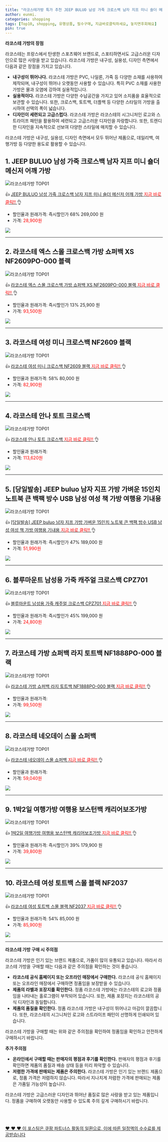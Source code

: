 ```yaml
---
title: "라코스테가방 특가 추천 JEEP BULUO 남성 가죽 크로스백 남자 지프 미니 숄더 메신저 어깨 가방 비교 장점"
author: eunmi.
categories: shopping
tags: [Top10, shopping, 유행상품, 필수구매, 지금바로클릭하세요, 놓치면후회해요]
pin: true
---
```

**라코스테 가방의 장점**

라코스테는 프랑스에서 탄생한 스포츠웨어 브랜드로, 스포티하면서도 고급스러운 디자인으로 많은 사랑을 받고 있습니다. 라코스테 가방은 내구성, 실용성, 디자인 측면에서 다음과 같은 장점을 가지고 있습니다.

* **내구성이 뛰어나다.** 라코스테 가방은 PVC, 나일론, 가죽 등 다양한 소재를 사용하여 제작되며, 내구성이 뛰어나 오랫동안 사용할 수 있습니다. 특히 PVC 소재를 사용한 가방은 물과 오염에 강하여 실용적입니다.
* **실용적이다.** 라코스테 가방은 다양한 수납공간을 가지고 있어 소지품을 효율적으로 보관할 수 있습니다. 또한, 크로스백, 토트백, 더플백 등 다양한 스타일의 가방을 출시하여 선택의 폭이 넓습니다.
* **디자인이 세련되고 고급스럽다.** 라코스테 가방은 라코스테의 시그니처인 로고와 스트라이프 패턴을 활용하여 세련되고 고급스러운 디자인을 자랑합니다. 또한, 트렌디한 디자인을 지속적으로 선보여 다양한 스타일에 매치할 수 있습니다.

라코스테 가방은 내구성, 실용성, 디자인 측면에서 모두 뛰어난 제품으로, 데일리백, 여행가방 등 다양한 용도로 활용할 수 있습니다.

   

## 1. JEEP BULUO 남성 가죽 크로스백 남자 지프 미니 숄더 메신저 어깨 가방

![라코스테가방 TOP01](https://thumbnail7.coupangcdn.com/thumbnails/remote/230x230ex/image/vendor_inventory/71b0/8f4841d753d211f4969480a2f86cd85dc8f75760e51ea8d5de7ed4b41489.jpg)


👍 [JEEP BULUO 남성 가죽 크로스백 남자 지프 미니 숄더 메신저 어깨 가방 <font color=red> 지금 바로 클릭!! </font> ](https://link.coupang.com/re/AFFSDP?lptag=AF3617701&subid=GithubCoopas&pageKey=7431595961&traceid=V0-153&itemId=19303145967&vendorItemId=86417570569) 👌 


- 할인율과 원래가격: 즉시할인가 68%  269,000   원
- 가격: <span style='color:red'>28,900원</span>

[![](/discount_price.png)](https://link.coupang.com/re/AFFSDP?lptag=AF3617701&subid=GithubCoopas&pageKey=7431595961&traceid=V0-153&itemId=19303145967&vendorItemId=86417570569)

---


   

## 2. 라코스테 엑스 스몰 크로스백 가방 쇼퍼백 XS NF2609PO-000 블랙

![라코스테가방 TOP01](https://thumbnail6.coupangcdn.com/thumbnails/remote/230x230ex/image/vendor_inventory/d1d1/3b79293ec22e750c0ef0d7cb2fe7d289e5c0bb553b592d01e46535e364bf.jpg)


👍 [라코스테 엑스 스몰 크로스백 가방 쇼퍼백 XS NF2609PO-000 블랙 <font color=red> 지금 바로 클릭!! </font> ](https://link.coupang.com/re/AFFSDP?lptag=AF3617701&subid=GithubCoopas&pageKey=116364137&traceid=V0-153&itemId=348549380&vendorItemId=5145694807) 👌 


- 할인율과 원래가격: 즉시할인가 13%  25,900   원
- 가격: <span style='color:red'>93,500원</span>

[![](/discount_price.png)](https://link.coupang.com/re/AFFSDP?lptag=AF3617701&subid=GithubCoopas&pageKey=116364137&traceid=V0-153&itemId=348549380&vendorItemId=5145694807)

---


   

## 3. 라코스테 여성 미니 크로스백 NF2609 블랙

![라코스테가방 TOP01](https://thumbnail6.coupangcdn.com/thumbnails/remote/230x230ex/image/vendor_inventory/8a6b/5f6e29e9f79623c1175cf07d4f472efcadf82951d31898eb351d978eed88.jpg)


👍 [라코스테 여성 미니 크로스백 NF2609 블랙 <font color=red> 지금 바로 클릭!! </font> ](https://link.coupang.com/re/AFFSDP?lptag=AF3617701&subid=GithubCoopas&pageKey=6956168969&traceid=V0-153&itemId=16918009362&vendorItemId=84095917439) 👌 


- 할인율과 원래가격: 58%  80,000   원
- 가격: <span style='color:red'>82,900원</span>

[![](/discount_price.png)](https://link.coupang.com/re/AFFSDP?lptag=AF3617701&subid=GithubCoopas&pageKey=6956168969&traceid=V0-153&itemId=16918009362&vendorItemId=84095917439)

---


   

## 4. 라코스테 안나 토트 크로스백

![라코스테가방 TOP01](https://thumbnail6.coupangcdn.com/thumbnails/remote/230x230ex/image/rs_quotation_api/wbrg4xbo/57f63cfbf0014d76b4b2ca312bfbf714.jpg)


👍 [라코스테 안나 토트 크로스백 <font color=red> 지금 바로 클릭!! </font> ](https://link.coupang.com/re/AFFSDP?lptag=AF3617701&subid=GithubCoopas&pageKey=6840748314&traceid=V0-153&itemId=16265910103&vendorItemId=83458702556) 👌 


- 할인율과 원래가격: 
- 가격: <span style='color:red'>113,620원</span>

[![](/discount_price.png)](https://link.coupang.com/re/AFFSDP?lptag=AF3617701&subid=GithubCoopas&pageKey=6840748314&traceid=V0-153&itemId=16265910103&vendorItemId=83458702556)

---


   

## 5. [당일발송] JEEP buluo 남자 지프 가방 가벼운 15인치 노트북 큰 백팩 방수 USB 남성 여성 책 가방 여행용 기내용

![라코스테가방 TOP01](https://thumbnail6.coupangcdn.com/thumbnails/remote/230x230ex/image/vendor_inventory/ee67/08a6cdb1b0e0cd759e0a6b40806325244a0c01041be774fe65a0e41a8c6e.JPG)


👍 [[당일발송] JEEP buluo 남자 지프 가방 가벼운 15인치 노트북 큰 백팩 방수 USB 남성 여성 책 가방 여행용 기내용 <font color=red> 지금 바로 클릭!! </font> ](https://link.coupang.com/re/AFFSDP?lptag=AF3617701&subid=GithubCoopas&pageKey=7455890963&traceid=V0-153&itemId=19421975773&vendorItemId=86535943337) 👌 


- 할인율과 원래가격: 즉시할인가 47%  189,000   원
- 가격: <span style='color:red'>51,990원</span>

[![](/discount_price.png)](https://link.coupang.com/re/AFFSDP?lptag=AF3617701&subid=GithubCoopas&pageKey=7455890963&traceid=V0-153&itemId=19421975773&vendorItemId=86535943337)

---


   

## 6. 블루마운트 남성용 가죽 캐주얼 크로스백 CPZ701

![라코스테가방 TOP01](https://thumbnail6.coupangcdn.com/thumbnails/remote/230x230ex/image/rs_quotation_api/vxczg5ot/cd4a4d748ff0444383110519d6d73de1.jpg)


👍 [블루마운트 남성용 가죽 캐주얼 크로스백 CPZ701 <font color=red> 지금 바로 클릭!! </font> ](https://link.coupang.com/re/AFFSDP?lptag=AF3617701&subid=GithubCoopas&pageKey=4528969677&traceid=V0-153&itemId=5468618753&vendorItemId=72768375123) 👌 


- 할인율과 원래가격: 즉시할인가 45%  199,000   원
- 가격: <span style='color:red'>24,800원</span>

[![](/discount_price.png)](https://link.coupang.com/re/AFFSDP?lptag=AF3617701&subid=GithubCoopas&pageKey=4528969677&traceid=V0-153&itemId=5468618753&vendorItemId=72768375123)

---


   

## 7. 라코스테 가방 쇼퍼백 라지 토트백 NF1888PO-000 블랙

![라코스테가방 TOP01](https://thumbnail10.coupangcdn.com/thumbnails/remote/230x230ex/image/vendor_inventory/images/2017/10/10/15/0/7e785a5c-209f-47c7-be31-6abb4889216c.jpg)


👍 [라코스테 가방 쇼퍼백 라지 토트백 NF1888PO-000 블랙 <font color=red> 지금 바로 클릭!! </font> ](https://link.coupang.com/re/AFFSDP?lptag=AF3617701&subid=GithubCoopas&pageKey=317301384&traceid=V0-153&itemId=1012038428&vendorItemId=3335695702) 👌 


- 할인율과 원래가격: 
- 가격: <span style='color:red'>99,500원</span>

[![](/discount_price.png)](https://link.coupang.com/re/AFFSDP?lptag=AF3617701&subid=GithubCoopas&pageKey=317301384&traceid=V0-153&itemId=1012038428&vendorItemId=3335695702)

---


   

## 8. 라코스테 네오데이 스몰 쇼퍼백

![라코스테가방 TOP01](https://thumbnail6.coupangcdn.com/thumbnails/remote/230x230ex/image/rs_quotation_api/jwaqxvd9/470789a477e242338d4cc3ff5308e57d.jpg)


👍 [라코스테 네오데이 스몰 쇼퍼백 <font color=red> 지금 바로 클릭!! </font> ](https://link.coupang.com/re/AFFSDP?lptag=AF3617701&subid=GithubCoopas&pageKey=7234603347&traceid=V0-153&itemId=18366574661&vendorItemId=85510188822) 👌 


- 할인율과 원래가격: 
- 가격: <span style='color:red'>59,040원</span>

[![](/discount_price.png)](https://link.coupang.com/re/AFFSDP?lptag=AF3617701&subid=GithubCoopas&pageKey=7234603347&traceid=V0-153&itemId=18366574661&vendorItemId=85510188822)

---


   

## 9. 1박2일 여행가방 여행용 보스턴백 캐리어보조가방

![라코스테가방 TOP01](https://thumbnail6.coupangcdn.com/thumbnails/remote/230x230ex/image/vendor_inventory/b186/0509da3bf4cb7e8edcf751ac64f0397421c6d3686d417c29d7ed0964815f.jpg)


👍 [1박2일 여행가방 여행용 보스턴백 캐리어보조가방 <font color=red> 지금 바로 클릭!! </font> ](https://link.coupang.com/re/AFFSDP?lptag=AF3617701&subid=GithubCoopas&pageKey=7450908164&traceid=V0-153&itemId=19397094862&vendorItemId=86509207774) 👌 


- 할인율과 원래가격: 즉시할인가 39%  179,900   원
- 가격: <span style='color:red'>39,800원</span>

[![](/discount_price.png)](https://link.coupang.com/re/AFFSDP?lptag=AF3617701&subid=GithubCoopas&pageKey=7450908164&traceid=V0-153&itemId=19397094862&vendorItemId=86509207774)

---


   

## 10. 라코스테 여성 토트백 스몰 블랙 NF2037

![라코스테가방 TOP01](https://thumbnail9.coupangcdn.com/thumbnails/remote/230x230ex/image/vendor_inventory/images/2017/09/25/17/0/83ba5998-2763-431c-9973-5478f89b60ea.jpg)


👍 [라코스테 여성 토트백 스몰 블랙 NF2037 <font color=red> 지금 바로 클릭!! </font> ](https://link.coupang.com/re/AFFSDP?lptag=AF3617701&subid=GithubCoopas&pageKey=38836161&traceid=V0-153&itemId=142960195&vendorItemId=3310818000) 👌 


- 할인율과 원래가격: 54%  85,000   원
- 가격: <span style='color:red'>85,900원</span>

[![](/discount_price.png)](https://link.coupang.com/re/AFFSDP?lptag=AF3617701&subid=GithubCoopas&pageKey=38836161&traceid=V0-153&itemId=142960195&vendorItemId=3310818000)

---
**라코스테 가방 구매 시 주의점**

라코스테 가방은 인기 있는 브랜드 제품으로, 가품이 많이 유통되고 있습니다. 따라서 라코스테 가방을 구매할 때는 다음과 같은 주의점을 확인하는 것이 좋습니다.

* **라코스테 공식 홈페이지 또는 오프라인 매장에서 구매한다.** 라코스테 공식 홈페이지 또는 오프라인 매장에서 구매하면 정품임을 보장받을 수 있습니다.
* **제품의 라벨과 포장지를 확인한다.** 정품 라코스테 가방에는 라코스테의 로고와 정품임을 나타내는 홀로그램이 부착되어 있습니다. 또한, 제품 포장지는 라코스테의 공식 디자인과 동일합니다.
* **제품의 품질을 확인한다.** 정품 라코스테 가방은 내구성이 뛰어나고 마감이 깔끔합니다. 또한, 라코스테의 시그니처인 로고와 스트라이프 패턴이 선명하게 인쇄되어 있습니다.

라코스테 가방을 구매할 때는 위와 같은 주의점을 확인하여 정품임을 확인하고 안전하게 구매하시기 바랍니다.

**추가 주의점**

* **온라인에서 구매할 때는 판매자의 평점과 후기를 확인한다.** 판매자의 평점과 후기를 확인하면 제품의 품질과 배송 상태 등을 미리 파악할 수 있습니다.
* **저렴한 가격에 판매되는 제품은 주의한다.** 라코스테 가방은 인기 있는 브랜드 제품으로, 정품 가격은 저렴하지 않습니다. 따라서 지나치게 저렴한 가격에 판매되는 제품은 가품일 가능성이 높습니다.

라코스테 가방은 고급스러운 디자인과 뛰어난 품질로 많은 사랑을 받고 있는 제품입니다. 정품을 구매하여 오랫동안 사용할 수 있도록 주의 깊게 구매하시기 바랍니다.<br><br><br><br><br> [ ❤ ❤ ❤ 이 포스팅은 쿠팡 파트너스 활동의 일환으로, 이에 따른 일정액의 수수료를 제공받습니다](https://link.coupang.com/a/bcEFyh)